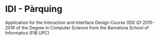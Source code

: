 # IDI - Pàrquing

Application for the Interaction and Interface Design Course (IDI) Q1 2015-2016 of the Degree in Computer Science from the Barcelona School of Informatics (FIB UPC)

